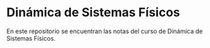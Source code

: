 # Dinámica de Sistemas Físicos

En este repositorio se encuentran las notas del curso de Dinámica de Sistemas Físicos.
